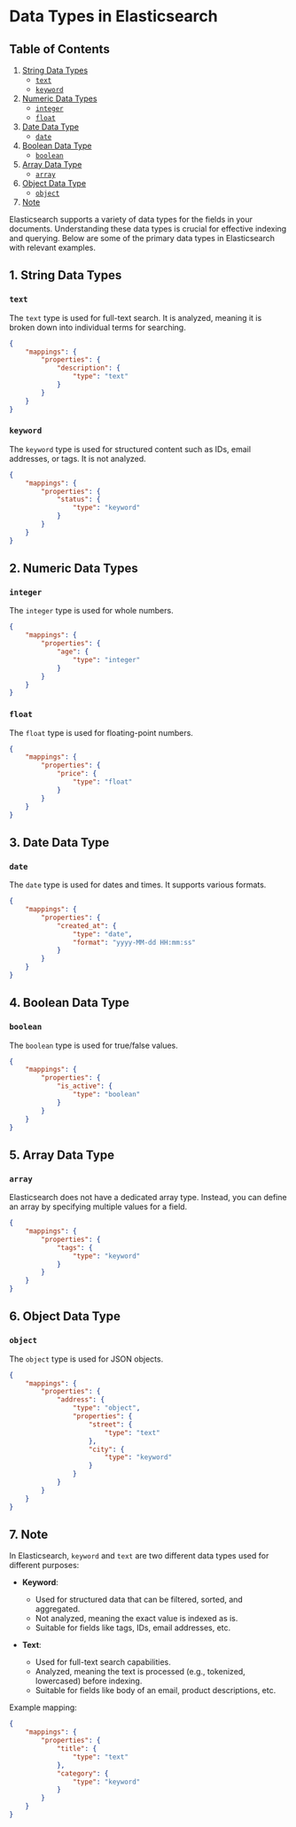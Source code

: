 # Data Types in Elasticsearch

## Table of Contents

1. [String Data Types](#1-string-data-types)
    - [`text`](#text)
    - [`keyword`](#keyword)
2. [Numeric Data Types](#2-numeric-data-types)
    - [`integer`](#integer)
    - [`float`](#float)
3. [Date Data Type](#3-date-data-type)
    - [`date`](#date)
4. [Boolean Data Type](#4-boolean-data-type)
    - [`boolean`](#boolean)
5. [Array Data Type](#5-array-data-type)
    - [`array`](#array)
6. [Object Data Type](#6-object-data-type)
    - [`object`](#object)
7. [Note](#note)

Elasticsearch supports a variety of data types for the fields in your documents. Understanding these data types is crucial for effective indexing and querying. Below are some of the primary data types in Elasticsearch with relevant examples.

## 1. String Data Types

### `text`
The `text` type is used for full-text search. It is analyzed, meaning it is broken down into individual terms for searching.

```json
{
    "mappings": {
        "properties": {
            "description": {
                "type": "text"
            }
        }
    }
}
```

### `keyword`
The `keyword` type is used for structured content such as IDs, email addresses, or tags. It is not analyzed.

```json
{
    "mappings": {
        "properties": {
            "status": {
                "type": "keyword"
            }
        }
    }
}
```

## 2. Numeric Data Types

### `integer`
The `integer` type is used for whole numbers.

```json
{
    "mappings": {
        "properties": {
            "age": {
                "type": "integer"
            }
        }
    }
}
```

### `float`
The `float` type is used for floating-point numbers.

```json
{
    "mappings": {
        "properties": {
            "price": {
                "type": "float"
            }
        }
    }
}
```

## 3. Date Data Type

### `date`
The `date` type is used for dates and times. It supports various formats.

```json
{
    "mappings": {
        "properties": {
            "created_at": {
                "type": "date",
                "format": "yyyy-MM-dd HH:mm:ss"
            }
        }
    }
}
```

## 4. Boolean Data Type

### `boolean`
The `boolean` type is used for true/false values.

```json
{
    "mappings": {
        "properties": {
            "is_active": {
                "type": "boolean"
            }
        }
    }
}
```

## 5. Array Data Type

### `array`
Elasticsearch does not have a dedicated array type. Instead, you can define an array by specifying multiple values for a field.

```json
{
    "mappings": {
        "properties": {
            "tags": {
                "type": "keyword"
            }
        }
    }
}
```

## 6. Object Data Type

### `object`
The `object` type is used for JSON objects.

```json
{
    "mappings": {
        "properties": {
            "address": {
                "type": "object",
                "properties": {
                    "street": {
                        "type": "text"
                    },
                    "city": {
                        "type": "keyword"
                    }
                }
            }
        }
    }
}
```


## 7. Note

In Elasticsearch, `keyword` and `text` are two different data types used for different purposes:

- **Keyword**: 
    - Used for structured data that can be filtered, sorted, and aggregated.
    - Not analyzed, meaning the exact value is indexed as is.
    - Suitable for fields like tags, IDs, email addresses, etc.

- **Text**: 
    - Used for full-text search capabilities.
    - Analyzed, meaning the text is processed (e.g., tokenized, lowercased) before indexing.
    - Suitable for fields like body of an email, product descriptions, etc.

Example mapping:
```json
{
    "mappings": {
        "properties": {
            "title": {
                "type": "text"
            },
            "category": {
                "type": "keyword"
            }
        }
    }
}
```